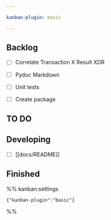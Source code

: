 ```yaml
---

kanban-plugin: basic

---
```


## Backlog

- [ ] Correlate Transaction X Result XDR
- [ ] Pydoc Markdown
- [ ] Unit tests
- [ ] Create package


## TO DO



## Developing

- [ ] [[docs/README]]


## Finished





%% kanban:settings
```
{"kanban-plugin":"basic"}
```
%%